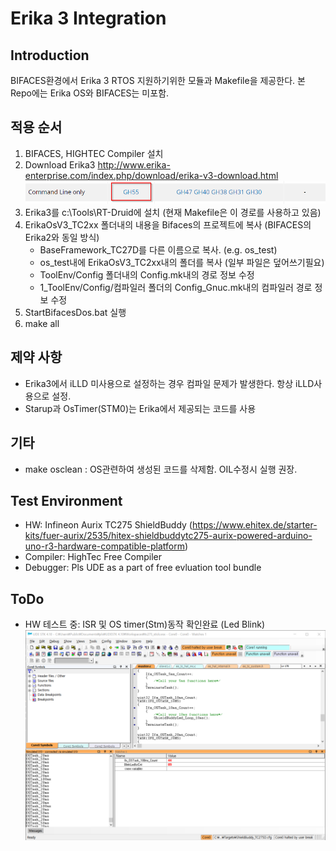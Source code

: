# Erika 3 Integration

## Introduction
BIFACES환경에서 Erika 3 RTOS 지원하기위한 모듈과 Makefile을 제공한다. 본 Repo에는 Erika OS와 BIFACES는 미포함.

## 적용 순서
1. BIFACES, HIGHTEC Compiler 설치
1. Download Erika3
   http://www.erika-enterprise.com/index.php/download/erika-v3-download.html
    ![](./img/gh55.png)
1. Erika3를 c:\Tools\RT-Druid에 설치 (현재 Makefile은 이 경로를 사용하고 있음)
1. ErikaOsV3_TC2xx 폴더내의 내용을 Bifaces의 프로젝트에 복사 (BIFACES의 Erika2와 동일 방식)   
    - BaseFramework_TC27D를 다른 이름으로 복사. (e.g. os_test)
    - os_test내에 ErikaOsV3_TC2xx내의 폴더를 복사 (일부 파일은 덮어쓰기필요) 
    - ToolEnv/Config 폴더내의 Config.mk내의 경로 정보 수정
    - 1_ToolEnv/Config/컴파일러 폴더의 Config_Gnuc.mk내의 컴파일러 경로 정보 수정
1. StartBifacesDos.bat 실행
1. make all

## 제약 사항
- Erika3에서 iLLD 미사용으로 설정하는 경우 컴파일 문제가 발생한다. 항상 iLLD사용으로 설정.
- Starup과 OsTimer(STM0)는 Erika에서 제공되는 코드를 사용

## 기타
- make osclean : OS관련하여 생성된 코드를 삭제함. OIL수정시 실행 권장.

## Test Environment
- HW: Infineon Aurix TC275 ShieldBuddy (https://www.ehitex.de/starter-kits/fuer-aurix/2535/hitex-shieldbuddytc275-aurix-powered-arduino-uno-r3-hardware-compatible-platform)
- Compiler: HighTec Free Compiler
- Debugger: Pls UDE as a part of free evluation tool bundle

## ToDo
- HW 테스트 중: ISR 및 OS timer(Stm)동작 확인완료 (Led Blink)
    ![](./img/debug.png)
